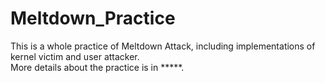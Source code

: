 # Meltdown_Practice
This is a whole practice of Meltdown Attack, including implementations of kernel victim and user attacker.<br>
More details about the practice is in *****.<br>
